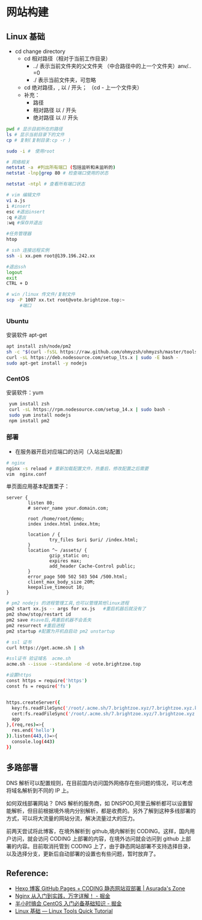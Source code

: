 # 网站构建

## Linux 基础

- cd change directory
  - cd 相对路径（相对于当前工作目录）
    - ../ 表示当前文件夹的父文件夹 （中合路径中的上一个文件夹）anv/.. =0
    - ./ 表示当前文件夹，可忽略
  - cd 绝对路径，, 以 / 开头； （cd - 上一个文件夹）
  - 补充：
    - 路径
    - 相对路径 以 / 开头
    - 绝对路径 以 // 开头

```bash
pwd # 显示目前所在的路径
ls # 显示当前目录下的文件
cp # 复制(复制目录:cp -r )

sudo -i #　使用root

# 网络相关
netstat -a　#列出所有端口 (包括监听和未监听的)
netstat -lnp|grep 80 # 检查端口使用的状态

netstat -ntpl # 查看所有端口状态

# vim 编辑文件
vi a.js
i #insert
esc #退出insert
:q #退出
:wq #保存并退出

#任务管理器
htop

# ssh 连接远程实例
ssh -i xx.pem root@139.196.242.xx

#退出ssh
logout
exit
CTRL + D

# win /linux 传文件/复制文件
scp -P 1007 xx.txt root@vote.brightzoe.top:~
     #端口

```

### Ubuntu

安装软件 apt-get

```bash
apt install zsh/node/pm2
sh -c "$(curl -fsSL https://raw.github.com/ohmyzsh/ohmyzsh/master/tools/install.sh)"
curl -sL https://deb.nodesource.com/setup_lts.x | sudo -E bash -
sudo apt-get install -y nodejs

```

### CentOS

安装软件：yum

```bash
 yum install zsh
 curl -sL https://rpm.nodesource.com/setup_14.x | sudo bash -
 sudo yum install nodejs
 npm install pm2
```

### 部署

- 在服务器开启对应端口的访问（入站出站配置）

```bash
# nginx
nginx -s reload # 重新加载配置文件，热重启，修改配置之后需要
vim  nginx.conf
```

单页面应用基本配置栗子：

```
server {
        listen 80;
        # server_name your.domain.com;

        root /home/root/demo;
        index index.html index.htm;

        location / {
                try_files $uri $uri/ /index.html;
        }
        location ^~ /assets/ {
                gzip_static on;
                expires max;
                add_header Cache-Control public;
        }
        error_page 500 502 503 504 /500.html;
        client_max_body_size 20M;
        keepalive_timeout 10;
}

```

```bash
# pm2 nodejs 的进程管理工具,也可以管理其他linux进程
pm2 start xx.js -- args for xx.js   #重启机器后就没有了
pm2 show/stop/restart id
pm2 save #save后,再重启机器不会丢失
pm2 resurrect #重启进程
pm2 startup #配置为开机自启动 pm2 unstartup
```

```bash
# ssl 证书
curl https://get.acme.sh | sh

#ssl证书 验证域名  acme.sh
acme.sh --issue --standalone -d vote.brightzoe.top

#设置https
const https = require('https')
const fs = require('fs')


https.createServer({
  key:fs.readFileSync('/root/.acme.sh/7.brightzoe.xyz/7.brightzoe.xyz.key'),
  cert:fs.readFileSync('/root/.acme.sh/7.brightzoe.xyz/7.brightzoe.xyz.cer'),
  app
},(req,res)=>{
  res.end('hello')
}).listen(443,()=>{
  console.log(443)
})
```

## 多路部署

DNS 解析可以配置规则，在目前国内访问国外网络存在些问题的情况，可以考虑将域名解析到不同的 IP 上。

如何双线部署网站？ DNS 解析的服务商，如 DNSPOD,阿里云解析都可以设置智能解析，但目前根据境外境内分别解析，都是收费的。另外了解到这种多线部署的方式，可以将大流量的网站分流，解决流量过大的压力。

前两天尝试将此博客，在境外解析到 github,境内解析到 CODING。这样，国内用户访问，就会访问 CODING 上部署的内容，在境外访问就会访问到 github 上部署的内容。目前取消托管到 CODING 上了，由于静态网站部署不支持选择目录，以及选择分支，更新后自动部署的设置也有些问题，暂时放弃了。

## Reference:

- [Hexo 博客 GitHub Pages + CODING 静态网站双部署 | Asurada's Zone](https://asurada.zone/post/Deploy-Hexoblog-To-Codingnet-And-GitHub/)
- [Nginx 从入门到实践，万字详解！ - 掘金](https://juejin.cn/post/6844904144235413512#heading-0)
- [半小时搞会 CentOS 入门必备基础知识 - 掘金](https://juejin.cn/post/6844904080972709901#heading-0)
- [Linux 基础 — Linux Tools Quick Tutorial](https://linuxtools-rst.readthedocs.io/zh_CN/latest/base/index.html)
